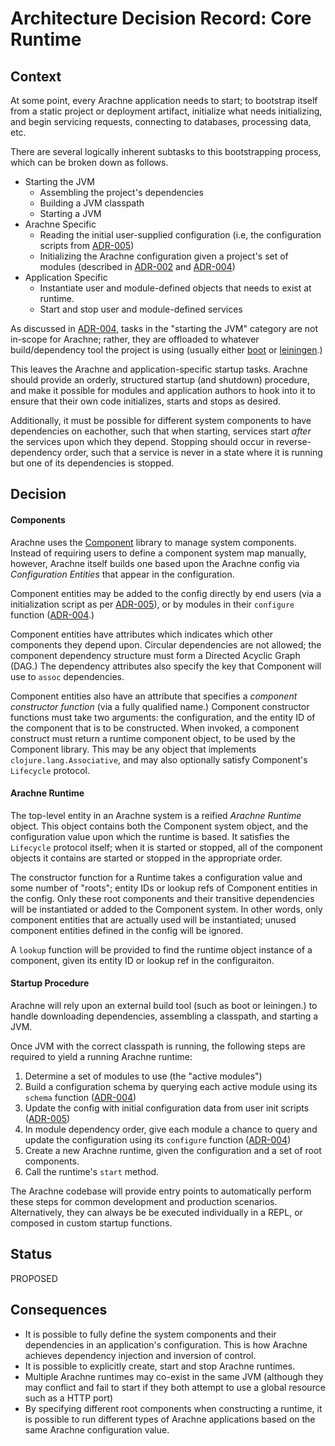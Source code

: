# Architecture Decision Record: Core Runtime

## Context

At some point, every Arachne application needs to start; to bootstrap
itself from a static project or deployment artifact, initialize what
needs initializing, and begin servicing requests, connecting to
databases, processing data, etc.

There are several logically inherent subtasks to this bootstrapping process, which can be broken down as follows.

- Starting the JVM
    - Assembling the project's dependencies
    - Building a JVM classpath
    - Starting a JVM
- Arachne Specific
    - Reading the initial user-supplied configuration (i.e, the configuration scripts from [ADR-005](adr-005-user-facing-config.md))
    - Initializing the Arachne configuration given a project's set of modules (described in [ADR-002](adr-002-configuration.md) and [ADR-004](adr-004-module-loading.md))
- Application Specific
    - Instantiate user and module-defined objects that needs to exist at runtime.
    - Start and stop user and module-defined services

As discussed in [ADR-004](adr-004-module-loading.md), tasks in the "starting the JVM" category are not in-scope for Arachne; rather, they are offloaded to whatever build/dependency tool the project is using (usually either [boot](http://boot-clj.com) or [leiningen](http://leiningen.org).)

This leaves the Arachne and application-specific startup tasks. Arachne should provide an orderly, structured startup (and shutdown) procedure, and make it possible for modules and application authors to hook into it to ensure that their own code initializes, starts and stops as desired.

Additionally, it must be possible for different system components to have dependencies on eachother, such that when starting, services start *after* the services upon which they depend. Stopping should occur in reverse-dependency order, such that a service is never in a state where it is running but one of its dependencies is stopped.

## Decision

#### Components

Arachne uses the [Component](https://github.com/stuartsierra/component) library to manage system components. Instead of requiring users to define a component system map manually, however, Arachne itself builds one based upon the Arachne config via *Configuration Entities* that appear in the configuration.

Component entities may be added to the config directly by end users (via a initialization script as per [ADR-005](adr-005-user-facing-config.md)), or by modules in their `configure` function ([ADR-004](adr-004-module-loading.md).)

Component entities have attributes which indicates which other components they depend upon. Circular dependencies are not allowed; the component dependency structure must form a Directed Acyclic Graph (DAG.) The dependency attributes also specify the key that Component will use to `assoc` dependencies.

Component entities also have an attribute that specifies a *component constructor function* (via a fully qualified name.) Component constructor functions must take two arguments: the configuration, and the entity ID of the component that is to be constructed. When invoked, a component construct must return a runtime component object, to be used by the Component library. This may be any object that implements `clojure.lang.Associative`, and may also optionally satisfy Component's `Lifecycle` protocol.

#### Arachne Runtime

The top-level entity in an Arachne system is a reified *Arachne Runtime* object. This object contains both the Component system object, and the configuration value upon which the runtime is based. It satisfies the `Lifecycle` protocol itself; when it is started or stopped, all of the component objects it contains are started or stopped in the appropriate order.

The constructor function for a Runtime takes a configuration value and some number of "roots"; entity IDs or lookup refs of Component entities in the config. Only these root components and their transitive dependencies will be instantiated or added to the Component system. In other words, only component entities that are actually used will be instantiated; unused component entities defined in the config will be ignored.

A `lookup` function will be provided to find the runtime object instance of a component, given its entity ID or lookup ref in the configuraiton.

#### Startup Procedure

Arachne will rely upon an external build tool (such as boot or leiningen.) to handle downloading dependencies, assembling a classpath, and starting a JVM.

Once JVM with the correct classpath is running, the following steps are required to yield a running Arachne runtime:

1. Determine a set of modules to use (the "active modules")
2. Build a configuration schema by querying each active module using its `schema` function ([ADR-004](module-loading.md))
3. Update the config with initial configuration data from user init scripts ([ADR-005](adr-005-user-facing-config.md))
4. In module dependency order, give each module a chance to query and update the configuration using its `configure` function ([ADR-004](module-loading.md))
5. Create a new Arachne runtime, given the configuration and a set of root components.
6. Call the runtime's `start` method. 

The Arachne codebase will provide entry points to automatically perform these steps for common development and production scenarios. Alternatively, they can always be be executed individually in a REPL, or composed in custom startup functions.
 
## Status

PROPOSED

## Consequences


- It is possible to fully define the system components and their dependencies in an application's configuration. This is how Arachne achieves dependency injection and inversion of control.
- It is possible to explicitly create, start and stop Arachne runtimes.
- Multiple Arachne runtimes may co-exist in the same JVM (although they may conflict and fail to start if they both attempt to use a global resource such as a HTTP port)
- By specifying different root components when constructing a runtime, it is possible to run different types of Arachne applications based on the same Arachne configuration value.
